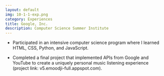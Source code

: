 ```yaml
---
layout: default
img: 10-1-1-exp.png
category: Experiences
title: Google, Inc. 
description: Computer Science Summer Institute
---
```

* Participated in an intensive computer science program where I learned HTML, CSS, Python, and JavaScript.

* Completed a final project that implemented APIs from Google and YouTube to create a uniquely personal music listening experience (project link: v5.emoodji-full.appspot.com).

